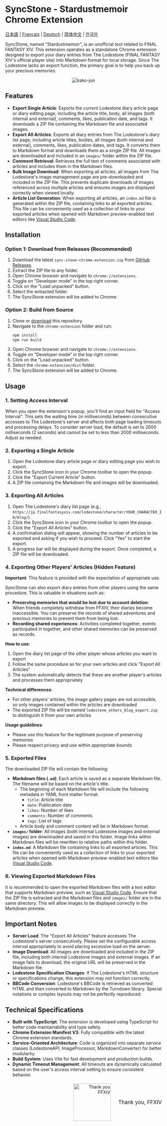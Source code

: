 # SyncStone - Stardustmemoir Chrome Extension

[日本語](README_ja.md) | [Français](README_fr.md) | [Deutsch](README_de.md) | [简体中文](README_zh.md) | [한국어](README_ko.md)

SyncStone, named "Stardustmemoir", is an unofficial tool related to FINAL FANTASY XIV. This extension operates as a standalone Chrome extension designed to export your diary entries from The Lodestone (FINAL FANTASY XIV's official player site) into Markdown format for local storage. Since The Lodestone lacks an export function, the primary goal is to help you back up your precious memories.

<p align="center">
  <img src="28445b1c091759ab82531cc3a64b5ca7ced45c89.jpg" alt="kako-jun">
</p>

## Features

*   **Export Single Article**: Exports the current Lodestone diary article page or diary editing page, including the article title, body, all images (both internal and external), comments, likes, publication date, and tags. It downloads a ZIP file containing the Markdown file and associated images.
*   **Export All Articles**: Exports all diary entries from The Lodestone's diary list page, including article titles, bodies, all images (both internal and external), comments, likes, publication dates, and tags. It converts them to Markdown format and downloads them as a single ZIP file. All images are downloaded and included in an `images/` folder within the ZIP file.
*   **Comment Retrieval**: Retrieves the full text of comments associated with articles and includes them in the Markdown files.
*   **Bulk Image Download**: When exporting all articles, all images from The Lodestone's image management page are pre-downloaded and included in the ZIP file. This prevents duplicate downloads of images referenced across multiple articles and ensures images are displayed correctly when viewed locally.
*   **Article List Generation**: When exporting all articles, an `index.md` file is generated within the ZIP file, containing links to all exported articles. This file can be conveniently used as a collection of links to your exported articles when opened with Markdown preview-enabled text editors like [Visual Studio Code](https://code.visualstudio.com/).

## Installation

### Option 1: Download from Releases (Recommended)
1.  Download the latest `sync-stone-chrome-extension.zip` from [GitHub Releases](https://github.com/kako-jun/sync-stone/releases).
2.  Extract the ZIP file to any folder.
3.  Open Chrome browser and navigate to `chrome://extensions`.
4.  Toggle on "Developer mode" in the top right corner.
5.  Click on the "Load unpacked" button.
6.  Select the extracted folder.
7.  The SyncStone extension will be added to Chrome.

### Option 2: Build from Source
1.  Clone or [download](https://github.com/kako-jun/sync-stone/archive/refs/heads/main.zip) this repository.
2.  Navigate to the `chrome-extension` folder and run:
    ```bash
    npm install
    npm run build
    ```
3.  Open Chrome browser and navigate to `chrome://extensions`.
4.  Toggle on "Developer mode" in the top right corner.
5.  Click on the "Load unpacked" button.
6.  Select the `chrome-extension/dist` folder.
7.  The SyncStone extension will be added to Chrome.

## Usage

### 1. Setting Access Interval

When you open the extension's popup, you'll find an input field for "Access Interval". This sets the waiting time (in milliseconds) between consecutive accesses to The Lodestone's server and affects both page loading timeouts and processing delays. To consider server load, the default is set to 2000 milliseconds (2 seconds) and cannot be set to less than 2000 milliseconds. Adjust as needed.

### 2. Exporting a Single Article

1.  Open the Lodestone diary article page or diary editing page you wish to export.
2.  Click the SyncStone icon in your Chrome toolbar to open the popup.
3.  Click the "Export Current Article" button.
4.  A ZIP file containing the Markdown file and images will be downloaded.

### 3. Exporting All Articles

1.  Open The Lodestone's diary list page (e.g., `https://jp.finalfantasyxiv.com/lodestone/character/YOUR_CHARACTER_ID/blog/`).
2.  Click the SyncStone icon in your Chrome toolbar to open the popup.
3.  Click the "Export All Articles" button.
4.  A confirmation dialog will appear, showing the number of articles to be exported and asking if you wish to proceed. Click "Yes" to start the export.
5.  A progress bar will be displayed during the export. Once completed, a ZIP file will be downloaded.

### 4. Exporting Other Players' Articles (Hidden Feature)

**Important**: This feature is provided with the expectation of appropriate use.

SyncStone can also export diary entries from other players using the same procedure. This is valuable in situations such as:

- **Preserving memories that would be lost due to account deletion**: When friends completely withdraw from FFXIV, their diaries become inaccessible. You can preserve the records of shared adventures and precious memories to prevent them from being lost.
- **Recording shared experiences**: Activities completed together, events participated in together, and other shared memories can be preserved as records.

**How to use**:
1. Open the diary list page of the other player whose articles you want to export
2. Follow the same procedure as for your own articles and click "Export All Articles"
3. The system automatically detects that these are another player's articles and processes them appropriately

**Technical differences**:
- For other players' articles, the image gallery pages are not accessible, so only images contained within the articles are downloaded
- The exported ZIP file will be named `lodestone_others_blog_export.zip` to distinguish it from your own articles

**Usage guidelines**:
- Please use this feature for the legitimate purpose of preserving memories
- Please respect privacy and use within appropriate bounds

### 5. Exported Files

The downloaded ZIP file will contain the following:

*   **Markdown files (`.md`)**: Each article is saved as a separate Markdown file. The filename will be based on the article's title.
    *   The beginning of each Markdown file will include the following metadata in YAML front matter format:
        *   `title`: Article title
        *   `date`: Publication date
        *   `likes`: Number of likes
        *   `comments`: Number of comments
        *   `tags`: List of tags
    *   Article body and comment content will be in Markdown format.
*   **`images/` folder**: All images (both internal Lodestone images and external images) are downloaded and saved in this folder. Image links within Markdown files will be rewritten to relative paths within this folder.
*   **`index.md`**: A Markdown file containing links to all exported articles. This file can be conveniently used as a collection of links to your exported articles when opened with Markdown preview-enabled text editors like [Visual Studio Code](https://code.visualstudio.com/).

### 6. Viewing Exported Markdown Files

It is recommended to open the exported Markdown files with a text editor that supports Markdown preview, such as [Visual Studio Code](https://code.visualstudio.com/). Ensure that the ZIP file is extracted and the Markdown files and `images/` folder are in the same directory. This will allow images to be displayed correctly in the Markdown preview.

## Important Notes

*   **Server Load**: The "Export All Articles" feature accesses The Lodestone's server consecutively. Please set the configurable access interval appropriately to avoid placing excessive load on the server.
*   **Image Download**: All images are downloaded and included in the ZIP file, including both internal Lodestone images and external images. If an image fails to download, the original URL will be preserved in the Markdown file.
*   **Lodestone Specification Changes**: If The Lodestone's HTML structure or specifications change, this extension may not function correctly.
*   **BBCode Conversion**: Lodestone's BBCode is retrieved as converted HTML and then converted to Markdown by the Turndown library. Special notations or complex layouts may not be perfectly reproduced.

## Technical Specifications

*   **Built with TypeScript**: The extension is developed using TypeScript for better code maintainability and type safety.
*   **Chrome Extension Manifest V3**: Fully compatible with the latest Chrome extension standards.
*   **Service-Oriented Architecture**: Code is organized into separate service classes (LodestoneAPI, ImageProcessor, MarkdownConverter) for better modularity.
*   **Build System**: Uses Vite for fast development and production builds.
*   **Dynamic Timeout Management**: All timeouts are dynamically calculated based on the user's access interval setting to ensure consistent behavior.

<div style="text-align: right; margin-top: 20px;">
  <div style="display: inline-block; vertical-align: middle; margin-right: 20px;">
    <img src="e6486e2b222ab797036f2c3b5bc9d4d850d052d9.jpg" alt="Thank you FFXIV" width="120">
  </div>
  <div style="display: inline-block; vertical-align: middle;">
    <p style="margin:0; padding:0; font-size:1.2em;">Thank you, FFXIV</p>
  </div>
</div>
